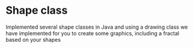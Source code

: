 # Shape class
Implemented several shape classes in Java and using a drawing class we have implemented for you to create some graphics, including a fractal based on your shapes
